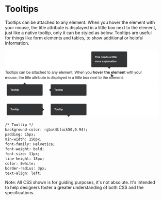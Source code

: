 # Tooltips

Tooltips can be attached to any element. When you hover the element with your mouse, the title attribute is displayed in a little box next to the element, just like a native tooltip, only it can be styled as below. Tooltips are useful for things like form elements and tables, to show additional or helpful information.

<span class="image-spec spec-typo">![Tooltip example](./tooltips-2.png)![Tooltips](./tooltips-1.png)</span>

```
/* Tooltip */
background-color: rgba($black50,0.94);
padding: 15px;
min-width: 150px;
font-family: Helvetica;
font-weight: bold;
font-size: 11px;
line-height: 18px;
color: $white;
border-radius: 3px;
text-align: left;
```

Note: All CSS shown is for guiding purposes, it's not absolute. It's intended to help designers foster a greater understanding of both CSS and the specifications.
